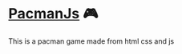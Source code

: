 # [PacmanJs](https://rishabhdevbanshi.github.io/Pacman-Game/)  :video_game:
This is a pacman game made from html css and js
